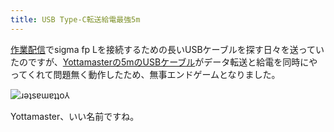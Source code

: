 ```yaml
---
title: USB Type-C転送給電最強5m
---
```

[作業配信](https://www.youtube.com/c/r7kamura)でsigma fp Lを接続するための長いUSBケーブルを探す日々を送っていたのですが、[Yottamasterの5mのUSBケーブル](https://www.amazon.co.jp/dp/B09Y1BY75P)がデータ転送と給電を同時にやってくれて問題無く動作したため、無事エンドゲームとなりました。

![](https://lh3.googleusercontent.com/UwFldl01tpsaQWEaon1Jes9MgvpzCdy_ZmA6dRvaADLJW2nPwAQFkpeO7eqVAgxCPB-yV1znm9ippNN13Rp-3QNjAcAcv51xacPpJSPHsPg1bzrB8OBZGOFBoymkCRIydLAX0r38dsR16WYN4SbMN50 "ɹǝʇsɐɯɐʇʇo⅄")

Yottamaster、いい名前ですね。

